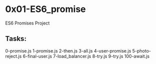 # 0x01-ES6_promise

ES6 Promises Project

## Tasks:

0-promise.js
1-promise.js
2-then.js
3-all.js
4-user-promise.js
5-photo-reject.js
6-final-user.js
7-load_balancer.js
8-try.js
9-try.js
100-await.js
